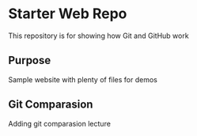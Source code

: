 # Starter Web Repo

This repository is for showing how Git and GitHub work

## Purpose

Sample website with plenty of files for demos

## Git Comparasion
Adding git comparasion lecture